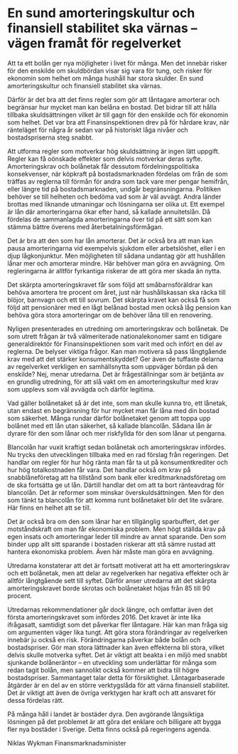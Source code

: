 # En sund amorteringskultur och finansiell stabilitet ska värnas – vägen framåt för regelverket

Att ta ett bolån ger nya möjligheter i livet för många. Men det innebär risker för den enskilde om skuldbördan visar sig vara för tung, och risker för ekonomin som helhet om många hushåll har stora skulder. En sund amorteringskultur och finansiell stabilitet ska värnas.

Därför är det bra att det finns regler som gör att låntagare amorterar och begränsar hur mycket man kan belåna en bostad. Det bidrar till att hålla tillbaka skuldsättningen vilket är till gagn för den enskilde och för ekonomin som helhet. Det var bra att Finansinspektionen drev på för hårdare krav, när ränteläget för några år sedan var på historiskt låga nivåer och bostadspriserna steg snabbt.

Att utforma regler som motverkar hög skuldsättning är ingen lätt uppgift. Regler kan få oönskade effekter som delvis motverkar deras syfte. Amorteringskrav och bolånetak får dessutom fördelningspolitiska konsekvenser, när köpkraft på bostadsmarknaden fördelas om från de som träffas av reglerna till förmån för andra som tack vare mer pengar hemifrån, eller längre tid på bostadsmarknaden, undgår begränsningarna. Politiken behöver se till helheten och bedöma vad som är väl avvägt. Andra länder brottas med liknande utmaningar och lösningarna ser olika ut. Ett exempel är lån där amorteringarna ökar efter hand, så kallade annuitetslån. Då fördelas de sammanlagda amorteringarna över tid på ett sätt som kan stämma bättre överens med återbetalningsförmågan.

Det är bra att den som har lån amorterar. Det är också bra att man kan pausa amorteringarna vid exempelvis sjukdom eller arbetslöshet, eller i en djup lågkonjunktur. Men möjligheten till sådana undantag gör att hushållen lånar mer och amorterar mindre. Här behöver man göra en avvägning. Om regleringarna är alltför fyrkantiga riskerar de att göra mer skada än nytta.

Det skärpta amorteringskravet får som följd att småbarnsföräldrar kan behöva amortera tre procent om året, just när hushållskassan ska räcka till blöjor, barnvagn och ett till sovrum. Det skärpta kravet kan också få som följd att pensionärer med en lågt belånad bostad men också låg pension kan behöva göra stora amorteringar om de behöver låna till en renovering.

Nyligen presenterades en utredning om amorteringskrav och bolånetak. De som utrett frågan är två välmeriterade nationalekonomer samt en tidigare generaldirektör för Finansinspektionen som varit med och infört en del av reglerna. De belyser viktiga frågor. Kan man motivera så pass långtgående krav med att det stärker konsumentskyddet? Ger även de tuffaste delarna av regelverket verkligen en samhällsnytta som uppväger bördan på den enskilde? Nej, menar utredarna. Det är frågeställningar som är betjänta av en grundlig utredning, för att slå vakt om en amorteringskultur med krav som upplevs som väl avvägda och därför legitima.

Vad gäller bolånetaket så är det inte, som man skulle kunna tro, ett lånetak, utan endast en begränsning för hur mycket man får låna med din bostad som säkerhet. Många rundar därför bolånetaket genom att toppa upp bolånet med ett lån utan säkerhet, så kallade blancolån. Sådana lån är dyrare för den som lånar och mer riskfyllda för den som lånar ut pengarna.

Blancolån har vuxit kraftigt sedan bolånetak och amorteringskrav infördes. Nu trycks den utvecklingen tillbaka med en rad förslag från regeringen. Det handlar om regler för hur hög ränta man får ta ut på konsumentkrediter och hur hög totalkostnaden får vara. Det handlar också om krav på snabblåneföretag att ha tillstånd som bank eller kreditmarknadsföretag om de ska fortsätta ge ut lån. Därtill handlar det om att ta bort ränteavdrag för blancolån. Det är reformer som minskar överskuldsättningen. Men för den som tänkt ta blancolån för att komma runt bolånetaket blir det lite svårare. Här finns en helhet att se till.

Det är också bra om den som lånar har en tillgänglig sparbuffert, det ger motståndskraft om man får ekonomiska problem. Men högt ställda krav på egen insats och amorteringar leder till mindre av annat sparande. Den som binder upp allt sitt sparande i bostaden riskerar att stå sämre rustad att hantera ekonomiska problem. Även här måste man göra en avvägning.

Utredarna konstaterar att det är fortsatt motiverat att ha ett amorteringskrav och ett bolånetak, men att delar av regelverken har negativa effekter och är alltför långtgående sett till syftet. Därför anser utredarna att det skärpta amorteringskravet borde skrotas och bolånetaket höjas från 85 till 90 procent.

Utredarnas rekommendationer går dock längre, och omfattar även det första amorteringskravet som infördes 2016. Det kravet är inte lika ifrågasatt, samtidigt som det påverkar fler låntagare. Här kan man fråga sig om argumenten väger lika tungt. Att göra stora förändringar av regelverken innebär ju också en risk. Förändringarna påverkar både bolån och bostadspriser. Gör man stora lättnader kan även effekterna bli stora, vilket delvis skulle motverka syftet. Det är viktigt att beakta i en miljö med snabbt sjunkande bolåneräntor – en utveckling som underlättar för många som redan tagit bolån, men sannolikt också kommer att bidra till högre bostadspriser. Sammantaget talar detta för försiktighet. Låntagarbaserade åtgärder är en del av en större verktygslåda för att värna finansiell stabilitet. Det är viktigt att även de övriga verktygen har kraft och att ansvaret för dessa fördelas rätt.

På många håll i landet är bostäder dyra. Den avgörande långsiktiga lösningen på det problemet är att göra det enklare och billigare att bygga fler nya bostäder i Sverige. Detta finns också på regeringens agenda.

Niklas Wykman Finansmarknadsminister
